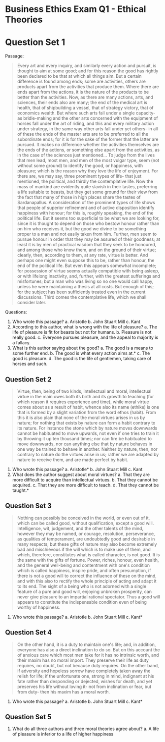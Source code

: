 # Business Ethics Exam Q1 - Ethical Theories

# Question Set 1

Passage: 

>Every art and every inquiry, and similarly every action and pursuit, is thought to aim at some good; and for this reason the good has rightly been declared to be that at which all things aim. But a certain difference is found among ends; some are activities, others are products apart from the activities that produce them. Where there are ends apart from the actions, it is the nature of the products to be better than the activities. Now, as there are many actions, arts, and sciences, their ends also are many; the end of the medical art is health, that of shipbuilding a vessel, that of strategy victory, that of economics wealth. But where such arts fall under a single capacity- as bridle-making and the other arts concerned with the equipment of horses fall under the art of riding, and this and every military action under strategy, in the same way other arts fall under yet others- in all of these the ends of the master arts are to be preferred to all the subordinate ends; for it is for the sake of the former that the latter are pursued. It makes no difference whether the activities themselves are the ends of the actions, or something else apart from the activities, as in the case of the sciences just mentioned...
>To judge from the lives that men lead, most men, and men of the most vulgar type, seem (not without some ground) to identify the good, or happiness, with pleasure; which is the reason why they love the life of enjoyment. For there are, we may say, three prominent types of life- that just mentioned, the political, and thirdly the contemplative life. Now the mass of mankind are evidently quite slavish in their tastes, preferring a life suitable to beasts, but they get some ground for their view from the fact that many of those in high places share the tastes of Sardanapallus. A consideration of the prominent types of life shows that people of superior refinement and of active disposition identify happiness with honour; for this is, roughly speaking, the end of the political life. But it seems too superficial to be what we are looking for, since it is thought to depend on those who bestow honour rather than on him who receives it, but the good we divine to be something proper to a man and not easily taken from him. Further, men seem to pursue honour in order that they may be assured of their goodness; at least it is by men of practical wisdom that they seek to be honoured, and among those who know them, and on the ground of their virtue; clearly, then, according to them, at any rate, virtue is better. And perhaps one might even suppose this to be, rather than honour, the end of the political life. But even this appears somewhat incomplete; for possession of virtue seems actually compatible with being asleep, or with lifelong inactivity, and, further, with the greatest sufferings and misfortunes; but a man who was living so no one would call happy, unless he were maintaining a thesis at all costs. But enough of this; for the subject has been sufficiently treated even in the current discussions. Third comes the contemplative life, which we shall consider later. 



Questions: 

1. Who wrote this passage? 
        a. Aristotle
        b. John Stuart Mill
        c. Kant
2. According to this author, what is wrong with the life of pleasure? 
        a. The life of pleasure is fit for beasts but not for humans.
        b. Pleasure is not really good. 
        c. Everyone pursues pleasure, and the appeal to majority is a fallacy.
3. What is this author saying about the good?
        a. The good is a means to some further end. 
        b. The good is what every action aims at.* 
        c. The good is pleasure.
        d. The good is the life of gentlemen, taking care of horses and such.



## Question Set 2

>Virtue, then, being of two kinds, intellectual and moral, intellectual virtue in the main owes both its birth and its growth to teaching (for which reason it requires experience and time), while moral virtue comes about as a result of habit, whence also its name (ethike) is one that is formed by a slight variation from the word ethos (habit). From this it is also plain that none of the moral virtues arises in us by nature; for nothing that exists by nature can form a habit contrary to its nature. For instance the stone which by nature moves downwards cannot be habituated to move upwards, not even if one tries to train it by throwing it up ten thousand times; nor can fire be habituated to move downwards, nor can anything else that by nature behaves in one way be trained to behave in another. Neither by nature, then, nor contrary to nature do the virtues arise in us; rather we are adapted by nature to receive them, and are made perfect by habit. 

1. Who wrote this passage? 
        a. Aristotle*
        b. John Stuart Mill
        c. Kant
2. What does the author suggest about moral virtues? 
        a. That they are more difficult to acquire than intellectual virtues. 
        b. That they cannot be acquired.
        c. That they are more difficult to teach. 
        d. That they cannot be taught.* 



## Question Set 3 


>Nothing can possibly be conceived in the world, or even out of it, which can be called good, without qualification, except a good will. Intelligence, wit, judgement, and the other talents of the mind, however they may be named, or courage, resolution, perseverance, as qualities of temperament, are undoubtedly good and desirable in many respects; but these gifts of nature may also become extremely bad and mischievous if the will which is to make use of them, and which, therefore, constitutes what is called character, is not good. It is the same with the gifts of fortune. Power, riches, honour, even health, and the general well-being and contentment with one's condition which is called happiness, inspire pride, and often presumption, if there is not a good will to correct the influence of these on the mind, and with this also to rectify the whole principle of acting and adapt it to its end. The sight of a being who is not adorned with a single feature of a pure and good will, enjoying unbroken prosperity, can never give pleasure to an impartial rational spectator. Thus a good will appears to constitute the indispensable condition even of being worthy of happiness.

1. Who wrote this passage? 
        a. Aristotle
        b. John Stuart Mill
        c. Kant*

## Question Set 4

>On the other hand, it is a duty to maintain one's life; and, in addition, everyone has also a direct inclination to do so. But on this account the of anxious care which most men take for it has no intrinsic worth, and their maxim has no moral import. They preserve their life as duty requires, no doubt, but not because duty requires. On the other band, if adversity and hopeless sorrow have completely taken away the relish for life; if the unfortunate one, strong in mind, indignant at his fate rather than desponding or dejected, wishes for death, and yet preserves his life without loving it- not from inclination or fear, but from duty- then his maxim has a moral worth.


1. Who wrote this passage? 
        a. Aristotle
        b. John Stuart Mill
        c. Kant*




## Question Set 5


1. What do all three authors and three moral theories agree about?
        a. A life of pleasure is inferior to a life of higher happiness
        